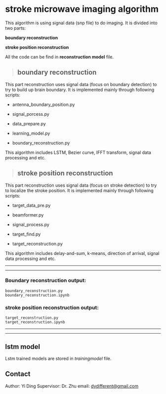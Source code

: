 # stroke microwave imaging algorithm

This algorithm is using signal data (snp file) to do imaging. It is divided into two parts:

__boundary reconstruction__

__stroke position reconstruction__

All the code can be find in __reconstruction model__ file.

> ## boundary reconstruction

This part reconstruction uses signal data (focus on boundary detection) to try to build up brain boundary. It is implemented mainly through following scripts:

* antenna_boundary_position.py

* signal_porcess.py

* data_prepare.py

* learning_model.py

* boundary_reconstruction.py

This algorithm includes LSTM, Bezier curve, IFFT transform, signal data processing and etc. 

> ## stroke position reconstruction

This part reconstruction uses signal data (focus on stroke detection) to try to localize the stroke position. It is implemented mainly through following scripts:

* target_data_pre.py

* beamformer.py

* signal_process.py

* target_find.py

* target_reconstruction.py

This algorithm includes delay-and-sum, k-means, direction of arrival, signal data processing and etc. 

___
___

### Boundary reconstruction output:

```
boundary_reconstruction.py
boundary_reconstruction.ipynb
```

### stroke position reconstruction output:

``` 
target_reconstruction.py
target_reconstruction.ipynb
```

___
___

## lstm model

Lstm trained models are stored in *trainingmodel* file. 


## Contact

Author: Yi Ding
Supervisor: Dr. Zhu
email: dydifferent@gmail.com

